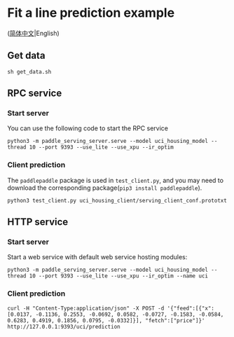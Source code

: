 # Fit a line prediction example

([简体中文](./README_CN.md)|English)

## Get data

```shell
sh get_data.sh
```

## RPC service

### Start server
You can use the following code to start the RPC service 
```shell
python3 -m paddle_serving_server.serve --model uci_housing_model --thread 10 --port 9393 --use_lite --use_xpu --ir_optim
```

### Client prediction

The `paddlepaddle` package is used in `test_client.py`, and you may need to download the corresponding package(`pip3 install paddlepaddle`).

``` shell
python3 test_client.py uci_housing_client/serving_client_conf.prototxt
```

## HTTP service

### Start server

Start a web service with default web service hosting modules:
``` shell
python3 -m paddle_serving_server.serve --model uci_housing_model --thread 10 --port 9393 --use_lite --use_xpu --ir_optim --name uci
```

### Client prediction

``` shell
curl -H "Content-Type:application/json" -X POST -d '{"feed":[{"x": [0.0137, -0.1136, 0.2553, -0.0692, 0.0582, -0.0727, -0.1583, -0.0584, 0.6283, 0.4919, 0.1856, 0.0795, -0.0332]}], "fetch":["price"]}' http://127.0.0.1:9393/uci/prediction
```
